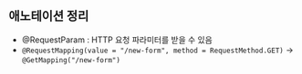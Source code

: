 ## **애노테이션 정리**  
* @RequestParam : HTTP 요청 파라미터를 받을 수 있음 
* ```@RequestMapping(value = "/new-form", method = RequestMethod.GET)``` -> ```@GetMapping("/new-form")```
